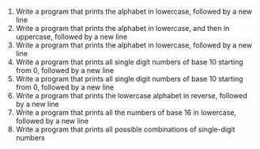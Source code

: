 1. Write a program that prints the alphabet in lowercase, followed by a new line
2. Write a program that prints the alphabet in lowercase, and then in uppercase, followed by a new line
3. Write a program that prints the alphabet in lowercase, followed by a new line
4. Write a program that prints all single digit numbers of base 10 starting from 0, followed by a new line
5. Write a program that prints all single digit numbers of base 10 starting from 0, followed by a new line
6. Write a program that prints the lowercase alphabet in reverse, followed by a new line
7. Write a program that prints all the numbers of base 16 in lowercase, followed by a new line
8. Write a program that prints all possible combinations of single-digit numbers
